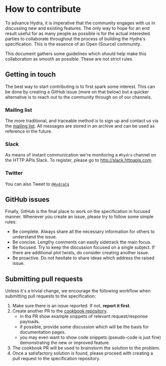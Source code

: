 # How to contribute

To advance Hydra, it is imperative that the community engages with us in discussing new and existing features. The only
way to hope for an end result useful for as many people as possible is for the actual interested parties to collaborate
throughout the process of building the Hydra's specification. This is the essence of an Open (Source) community.

This document gathers some guidelines which should help make this collaboration as smooth as possible.
These are not strict rules.

## Getting in touch

The best way to start contributing is to first spark some interest. This can be done by creating a GitHub issue
(more on that below) but a quicker alternative is to reach out to the community through on of our channels.

### Mailing list

The more traditional, and traceable method is to sign up and contact us via the [mailing list][ml]. All messages
are stored in an archive and can be used as reference in the future.

[ml]: https://lists.w3.org/Archives/Public/public-hydra/

### Slack

As means of instant communication we're monitoring a `#hydra` channel on the HTTP APIs Slack. To register, please
go to http://slack.httpapis.com.

### Twitter

You can also Tweet to [`@HydraCg`](https://twitter.com/hydracg)

## GitHub issues

Finally, GitHub is the final place to work on the specification in focused manner. Whenever you create an issue, please 
try to follow some simple rules:

* Be complete. Always share all the necessary information for others to understand the issue.
* Be concise. Lengthy comments can easily sidetrack the main focus.
* Be focused. Try to keep the discussion focused on a single subject. If there are additional plot twists, do consider
creating another issue.
* Be proactive. Do not hesitate to share ideas which address the raised issue.

## Submitting pull requests

Unless it's a trivial change, we encourage the following workflow when submitting pull requests to the specification:

1. Make sure there is an issue reported. If not, **report it first**.
1. Create another PR to the [cookbook repository](https://github.com/HydraCG/gitbook).
   * in tha PR show example snippets of relevant request/response payloads.
   * if possible, provide some discussion which will be the basis for documentation pages.
   * you may even want to show code snippets (pseudo-code is just fine) demonstrating the new or improved feature.
2. The cookbook PR will be used to brainstorm the solution to the problem.
3. Once a satisfactory solution is found, please proceed with creating a pull request to the specification repository.
